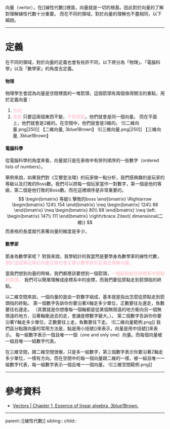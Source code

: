向量（vertor），在[[線性代數]]裡面，向量就是一切的根基。因此對於向量的了解對理解線性代數十分重要。
而在不同的領域，對於向量的理解也不盡相同，以下細說。
- - -
# 定義
在不同的領域，對於向量的定義也會有些許不同，以下將分為「物理」、「電腦科學」以及「數學家」的角度去定義。
#### 物理
物理學生會認為向量是空間裡面的一堆箭頭，這個箭頭有兩個值得關注的重點，用於定義向量：
1. <font color=ffb3c6>方向</font>
2. <font color=ffb3c6>長度</font>
只要這兩個東西不變，<font color=ffb3c6>不管原點</font>，他們就會是同一個向量。
而在平面上，他們就會是2維的。在空間中，他們就會是3維的。
![[二維向量.png|250]]
【二維向量, 3blue1Brown】
![[三維向量.png|250]]
【三維向量, 3blue1Brown】
#### 電腦科學
從電腦科學的角度來看，向量就只是在表格中有排列順序的一些數字（ordered lists of numbers）。

舉例來說，如果我們對《艾爾登法環》的玩家做一點分析，我們感興趣的是玩家的等級以及打敗的Boss數。我們可以把每一個玩家當作一對數字，第一個是他的等級，第二個是他打敗的Boss數。而在這裡順序是非常重要的。
$$
\begin{bmatrix}
等級\\
擊敗的boss
\end{bmatrix}
\Rightarrow
\begin{bmatrix}
124\\
154
\end{bmatrix}
\neq
\begin{bmatrix}
124\\
88
\end{bmatrix}
\neq
\begin{bmatrix}
80\\
88
\end{bmatrix}
\neq
\left.
\begin{bmatrix}
147\\
111
\end{bmatrix}
\right\rbrace 2\text{ dimensional(二維)}
$$
而表格的長度就代表著向量的維度是多少。
#### 數學家
那身為數學家呢？
對我來說，我學統計的我當然是要學身為數學家的線性代數，<font color=ffb3c6>關於這個筆記庫的向量定義也會主要以數學家的定義去理解向量。</font>

當我們想到向量的時候，我們都應該要想到一個箭頭，<font color=ffb3b6>一個起始點在座標系中原點的箭頭。</font>
我們可以簡單理解成座標系中的座標，而我們要從原點走到箭頭指的終點。

以二維空間來說，一個向量的是由一對數字組成，基本就是指出怎麼從原點走到箭頭指的終點。
第一個數字告訴你你要沿著X軸走多少單位，正數要往左邊走，負數要往右邊走。
（其實就是你想像每一個軸都是從某個無限遠的地方衝向另一個無限遠的地方，沿著軸衝過去的走，會讓座標數字變大。）。
第二個數字告訴你你要沿著Y軸走多少單位，正數要往上走，負數要往下走。
![[二維向量範例.png]]
我們區分點跟向量的常用方法是，點是用小括號()來表示，向量是用中括號\[\]來表示。
每一組數字表示一個且唯一一個（one and only one）向量。而每個向量被一組且唯一一組數字代表。

在三維空間，跟二維空間很像，只是多一組數字，第三個數字表示你要沿著Z軸走多少單位，一樣有方向。而在空間中的每一個向量跟二維的一樣，被一組且唯一一組數字代表，每一組數字表示一個且唯一一個向量。
![[三維空間範例.png]]
- - -
# 參考資料
- [Vectors | Chapter 1, Essence of linear algebra, 3blue1Brown.](https://www.youtube.com/watch?v=fNk_zzaMoSs&list=PLZHQObOWTQDPD3MizzM2xVFitgF8hE_ab&index=1)
- - -
parent::[[線性代數]]
sibling::
child::
